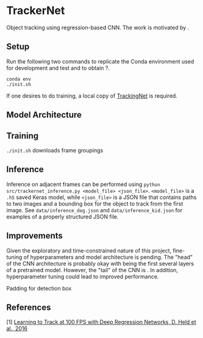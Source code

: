 # TrackerNet
Object tracking using regression-based CNN. The work is motivated by .

## Setup
Run the following two commands to replicate the Conda environment used for development and test and to obtain ?.

```
conda env
./init.sh
```

If one desires to do training, a local copy of [TrackingNet](http://www.lrgonzales.com/traffic-sign-classifier) is required.

## Model Architecture

## Training
`./init.sh` downloads frame groupings


## Inference
Inference on adjacent frames can be performed using `python src/trackernet_inference.py <model_file> <json_file>`. `<model_file>` is a `.h5` saved Keras model, while `<json_file>` is a JSON file that contains paths to two images and a bounding box for the object to track from the first image. See `data/inference_dog.json` and `data/inference_kid.json` for examples of a properly structured JSON file.

## Improvements
Given the exploratory and time-constrained nature of this project, fine-tuning of hyperparameters and model architecture is pending. The "head" of the CNN architecture is probably okay with being the first several layers of a pretrained model. However, the "tail" of the CNN is . In addition, hyperparameter tuning could lead to improved performance.

Padding for detection box

## References
[1] [Learning to Track at 100 FPS with Deep Regression Networks, D. Held et al., 2016](https://arxiv.org/pdf/1604.01802.pdf)

